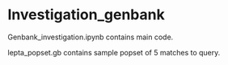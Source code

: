 # Investigation_genbank
Genbank_investigation.ipynb contains main code.

lepta_popset.gb contains sample popset of 5 matches to query.
